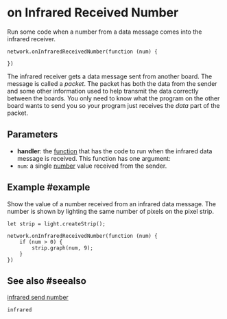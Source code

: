 # on Infrared Received Number

Run some code when a number from a data message comes into the infrared receiver.

```sig
network.onInfraredReceivedNumber(function (num) {
	
})
```

The infrared receiver gets a data message sent from another board. The message is called a
_packet_. The packet has both the data from the sender and some other information used to help
transmit the data correctly between the boards. You only need to know what the program on the other
board wants to send you so your program just receives the _data_ part of the packet.

## Parameters

* **handler**: the [function](/types/function) that has the code to run when the infrared data message is received.
This function has one argument:
* ``num``: a single [number](/types/number) value received from the sender.

## Example #example

Show the value of a number received from an infrared data message. The number is shown by lighting the same number of pixels on the pixel strip.

```blocks
let strip = light.createStrip();

network.onInfraredReceivedNumber(function (num) {
    if (num > 0) { 
        strip.graph(num, 9);
    } 
})
```

## See also #seealso

[infrared send number](/reference/network/infrared-send-number)

```package
infrared
```